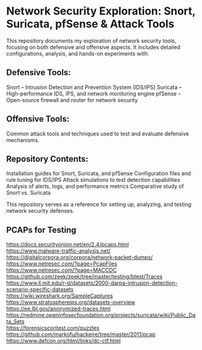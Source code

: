 # Network Security Exploration: Snort, Suricata, pfSense & Attack Tools
This repository documents my exploration of network security tools, focusing on both defensive and offensive aspects. It includes detailed configurations, analysis, and hands-on experiments with:

## Defensive Tools:
Snort – Intrusion Detection and Prevention System (IDS/IPS)
Suricata – High-performance IDS, IPS, and network monitoring engine
pfSense – Open-source firewall and router for network security

## Offensive Tools:
Common attack tools and techniques used to test and evaluate defensive mechanisms.

## Repository Contents:
Installation guides for Snort, Suricata, and pfSense
Configuration files and rule tuning for IDS/IPS
Attack simulations to test detection capabilities
Analysis of alerts, logs, and performance metrics
Comparative study of Snort vs. Suricata

This repository serves as a reference for setting up, analyzing, and testing network security defenses. 

## PCAPs for Testing
https://docs.securityonion.net/en/2.4/pcaps.html \
https://www.malware-traffic-analysis.net/ \
https://digitalcorpora.org/corpora/network-packet-dumps/ \
https://www.netresec.com/?page=PcapFiles \
https://www.netresec.com/?page=MACCDC \
https://github.com/zeek/zeek/tree/master/testing/btest/Traces \
https://www.ll.mit.edu/r-d/datasets/2000-darpa-intrusion-detection-scenario-specific-datasets \
https://wiki.wireshark.org/SampleCaptures \
https://www.stratosphereips.org/datasets-overview \
https://ee.lbl.gov/anonymized-traces.html \
https://redmine.openinfosecfoundation.org/projects/suricata/wiki/Public_Data_Sets \
https://forensicscontest.com/puzzles \
https://github.com/markofu/hackeire/tree/master/2011/pcap \
https://www.defcon.org/html/links/dc-ctf.html
